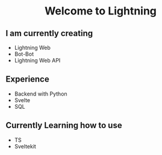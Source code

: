 <h1 align="center">Welcome to Lightning</h1>

## I am currently creating
- Lightning Web
- Bot-Bot
- Lightning Web API

## Experience
- Backend with Python
- Svelte
- SQL

## Currently Learning how to use
- TS
- Sveltekit
